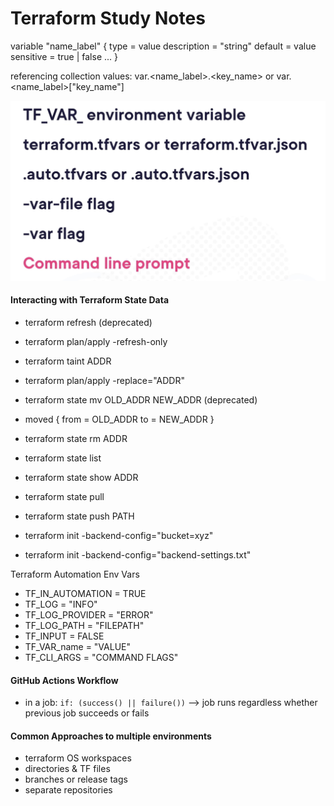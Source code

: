 # Terraform Study Notes

variable "name_label" {
    type = value
    description = "string"
    default = value
    sensitive = true | false
    ...
}

referencing collection values:
var.<name_label>.<key_name> or   var.<name_label>["key_name"]

![order of evaluation](image.png)

#### Interacting with Terraform State Data

- terraform refresh (deprecated)
- terraform plan/apply -refresh-only
- terraform taint ADDR
- terraform plan/apply -replace="ADDR"
- terraform state mv OLD_ADDR NEW_ADDR (deprecated)
- moved {
    from = OLD_ADDR
    to = NEW_ADDR
}
- terraform state rm ADDR
- terraform state list
- terraform state show ADDR
- terraform state pull
- terraform state push PATH

- terraform init -backend-config="bucket=xyz"
- terraform init -backend-config="backend-settings.txt"


Terraform Automation Env Vars
- TF_IN_AUTOMATION = TRUE
- TF_LOG = "INFO"
- TF_LOG_PROVIDER = "ERROR"
- TF_LOG_PATH = "FILEPATH"
- TF_INPUT = FALSE
- TF_VAR_name = "VALUE"
- TF_CLI_ARGS = "COMMAND FLAGS"

#### GitHub Actions Workflow
- in a job: `if: (success() || failure())` --> job runs regardless whether previous job succeeds or fails

#### Common Approaches to multiple environments
- terraform OS workspaces
- directories & TF files
- branches or release tags
- separate repositories

